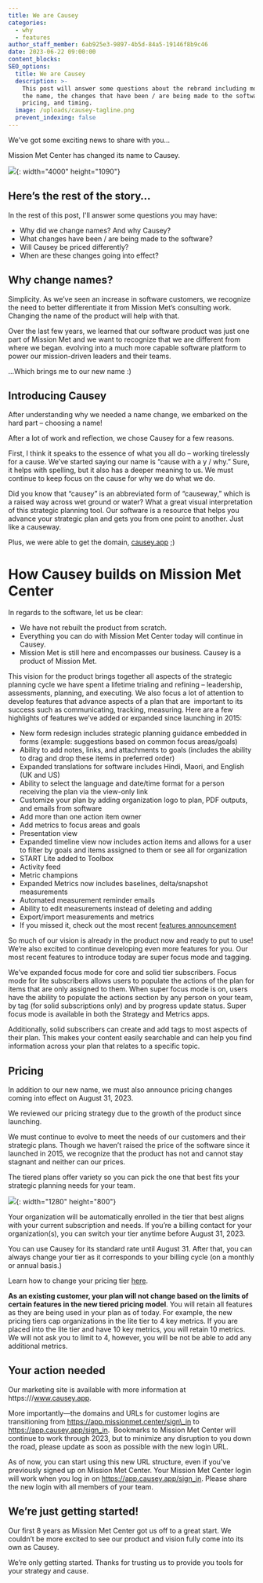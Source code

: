 ```yaml
---
title: We are Causey
categories:
  - why
  - features
author_staff_member: 6ab925e3-9897-4b5d-84a5-19146f8b9c46
date: 2023-06-22 09:00:00
content_blocks:
SEO_options:
  title: We are Causey
  description: >-
    This post will answer some questions about the rebrand including more about
    the name, the changes that have been / are being made to the software,
    pricing, and timing.
  image: /uploads/causey-tagline.png
  prevent_indexing: false
---
```

We've got some exciting news to share with you…

Mission Met Center has changed its name to Causey.

![](/uploads/causey-tagline.png){: width="4000" height="1090"}

## **Here’s the rest of the story…**

In the rest of this post, I'll answer some questions you may have:

* Why did we change names? And why Causey?
* What changes have been / are being made to the software?
* Will Causey be priced differently?
* When are these changes going into effect?

## **Why change names?**

Simplicity. As we’ve seen an increase in software customers, we recognize the need to better differentiate it from Mission Met’s consulting work. Changing the name of the product will help with that.

Over the last few years, we learned that our software product was just one part of Mission Met and we want to recognize that we are different from where we began. evolving into a much more capable software platform to power our mission-driven leaders and their teams.

…Which brings me to our new name :)

## **Introducing Causey**

After understanding why we needed a name change, we embarked on the hard part – choosing a name!&nbsp;

After a lot of work and reflection, we chose Causey for a few reasons.

First, I think it speaks to the essence of what you all do – working tirelessly for a cause. We’ve started saying our name is “cause with a y / why.” Sure, it helps with spelling, but it also has a deeper meaning to us. We must continue to keep focus on the cause for why we do what we do.&nbsp;

Did you know that “causey” is an abbreviated form of “causeway,” which is a raised way across wet ground or water? What a great visual interpretation of this strategic planning tool. Our software is a resource that helps you advance your strategic plan and gets you from one point to another. Just like a causeway.

Plus, we were able to get the domain, [causey.app](http://www.causey.app) ;)

# **How Causey builds on Mission Met Center**

In regards to the software, let us be clear:

* We have not rebuilt the product from scratch.
* Everything you can do with Mission Met Center today will continue in Causey.
* Mission Met is still here and encompasses our business. Causey is a product of Mission Met.

This vision for the product brings together all aspects of the strategic planning cycle we have spent a lifetime trialing and refining – leadership, assessments, planning, and executing. We also focus a lot of attention to develop features that advance aspects of a plan that are&nbsp; important to its success such as communicating, tracking, measuring. Here are a few highlights of features we’ve added or expanded since launching in 2015:

* New form redesign includes strategic planning guidance embedded in forms (example: suggestions based on common focus areas/goals)
* Ability to add notes, links, and attachments to goals (includes the ability to drag and drop these items in preferred order)
* Expanded translations for software includes Hindi, Maori, and English (UK and US)
* Ability to select the language and date/time format for a person receiving the plan via the view-only link
* Customize your plan by adding organization logo to plan, PDF outputs, and emails from software
* Add more than one action item owner
* Add metrics to focus areas and goals
* Presentation view
* Expanded timeline view now includes action items and allows for a user to filter by goals and items assigned to them or see all for organization
* START Lite added to Toolbox
* Activity feed
* Metric champions
* Expanded Metrics now includes baselines, delta/snapshot measurements
* Automated measurement reminder emails
* Ability to edit measurements instead of deleting and adding
* Export/import measurements and metrics
* If you missed it, check out the most recent [features announcement](https://www.causey.app/features/2023/04/25/mission-met-center-s-newest-features/)

So much of our vision is already in the product now and ready to put to use! We’re also excited to continue developing even more features for you. Our most recent features to introduce today are super focus mode and tagging.&nbsp;

We’ve expanded focus mode for core and solid tier subscribers. Focus mode for lite subscribers allows users to populate the actions of the plan for items that are only assigned to them. When super focus mode is on, users have the ability to populate the actions section by any person on your team, by tag (for solid subscriptions only) and by progress update status. Super focus mode is available in both the Strategy and Metrics apps.

Additionally, solid subscribers can create and add tags to most aspects of their plan. This makes your content easily searchable and can help you find information across your plan that relates to a specific topic.

## **Pricing**

In addition to our new name, we must also announce pricing changes coming into effect on August 31, 2023.

We reviewed our pricing strategy due to the growth of the product since launching.

We must continue to evolve to meet the needs of our customers and their strategic plans. Though we haven’t raised the price of the software since it launched in 2015, we recognize that the product has not and cannot stay stagnant and neither can our prices.

The tiered plans offer variety so you can pick the one that best fits your strategic planning needs for your team.&nbsp;

![](/uploads/causey-pricing-summary-1.png){: width="1280" height="800"}

Your organization will be automatically enrolled in the tier that best aligns with your current subscription and needs. If you’re a billing contact for your organization(s), you can switch your tier anytime before August 31, 2023.&nbsp;

You can use Causey for its standard rate until August 31. After that, you can always change your tier as it corresponds to your billing cycle (on a monthly or annual basis.)

Learn how to change your pricing tier [here](https://help.missionmet.com/articles/172-change-pricing-tier?auth=true&amp;preview=649353d8c371d73187fa3b95).

**As an existing customer, your plan will not change based on the limits of certain features in the new tiered pricing model**. You will retain all features as they are being used in your plan as of today. For example, the new pricing tiers cap organizations in the lite tier to 4 key metrics. If you are placed into the lite tier and have 10 key metrics, you will retain 10 metrics. We will not ask you to limit to 4, however, you will be not be able to add any additional metrics.

## **Your action needed**

Our marketing site is available with more information at https:///www.causey.app.

More importantly—the domains and URLs for customer logins are transitioning from https://app.missionmet.center/sign\_in to [<u>https://app.causey.app/sign_in</u>](https://app.causey.app/sign_in).&nbsp; Bookmarks to Mission Met Center will continue to work through 2023, but to minimize any disruption to you down the road, please update as soon as possible with the new login URL.

As of now, you can start using this new URL structure, even if you've previously signed up on Mission Met Center. Your Mission Met Center login will work when you log in on [<u>https://app.causey.app/sign_in</u>](https://app.causey.app/sign_in). Please share the new login with all members of your team.

## **We’re just getting started!**

Our first 8 years as Mission Met Center got us off to a great start. We couldn’t be more excited to see our product and vision fully come into its own as Causey.

We’re only getting started. Thanks for trusting us to provide you tools for your strategy and cause.